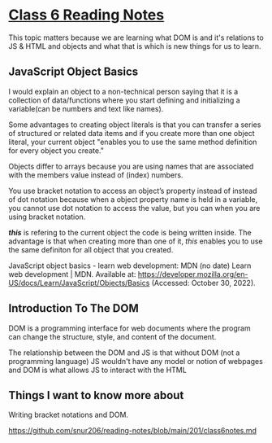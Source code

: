 # [Class 6 Reading Notes](https://github.com/snur206/reading-notes/blob/main/201/class6notes.md)

This topic matters because we are learning what DOM is and it's relations to JS & HTML and objects and what that is which is new things for us to learn.

## JavaScript Object Basics

I would explain an object to a non-technical person saying that it is a collection of data/functions where you start defining and initializing a variable(can be numbers and text like names).

Some advantages to creating object literals is that you can transfer a series of structured or related data items and if you create more than one object literal, your current object "enables you to use the same method definition for every object you create."

Objects differ to arrays because you are using names that are associated with the members value instead of (index) numbers.

You use bracket notation to access an object’s property instead of instead of dot notation because when a object property name is held in a variable,  you cannot use dot notation to access the value, but you can when you are using bracket notation.

***this*** is refering to the current object the code is being written inside. The advantage is that when creating more than one of it, *this* enables you to use the same definiton for all object that you created.

JavaScript object basics - learn web development: MDN (no date) Learn web development | MDN. Available at: https://developer.mozilla.org/en-US/docs/Learn/JavaScript/Objects/Basics (Accessed: October 30, 2022). 

## Introduction To The DOM

DOM is a programming interface for web documents where the program can change the structure, style, and content of the document.

The relationship between the DOM and JS is that without DOM (not a programming language) JS wouldn't have any model or notion of webpages and DOM is what allows JS to interact with the HTML


## Things I want to know more about

Writing bracket notations and DOM.


https://github.com/snur206/reading-notes/blob/main/201/class6notes.md
